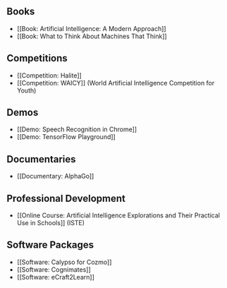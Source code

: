 ## Books
* [[Book: Artificial Intelligence: A Modern Approach]]
* [[Book: What to Think About Machines That Think]]

## Competitions
* [[Competition: Halite]]
* [[Competition: WAICY]] (World Artificial Intelligence Competition for Youth)

## Demos
* [[Demo: Speech Recognition in Chrome]]
* [[Demo: TensorFlow Playground]]

## Documentaries
* [[Documentary: AlphaGo]]

## Professional Development
* [[Online Course: Artificial Intelligence Explorations and Their Practical Use in Schools]] (ISTE)

## Software Packages
* [[Software: Calypso for Cozmo]]
* [[Software: Cognimates]]
* [[Software: eCraft2Learn]]
